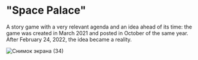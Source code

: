 # "Space Palace"
A story game with a very relevant agenda and an idea ahead of its time: the game was created in March 2021 and posted in October of the same year. After February 24, 2022, the idea became a reality.

![Снимок экрана (34)](https://user-images.githubusercontent.com/81878781/141850264-4e03aeda-da5f-4d0a-bea8-7c8d73db2e03.png)

